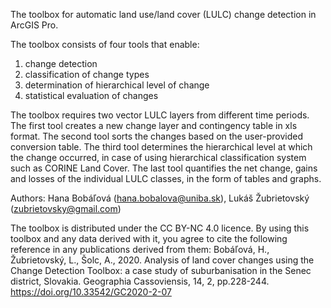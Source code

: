 The toolbox for automatic land use/land cover (LULC) change detection in ArcGIS Pro.

The toolbox consists of four tools that enable:
1. change detection
2. classification of change types
3. determination of hierarchical level of change
4. statistical evaluation of changes
   
The toolbox requires two vector LULC layers from different time periods.
The first tool creates a new change layer and contingency table in xls format.
The second tool sorts the changes based on the user-provided conversion table.
The third tool determines the hierarchical level at which the change occurred, in case of using hierarchical classification system such as CORINE Land Cover.
The last tool quantifies the net change,  gains and losses of the individual LULC classes, in the form of tables and graphs.

Authors: Hana Bobáľová (hana.bobalova@uniba.sk), Lukáš Žubrietovský (zubrietovsky@gmail.com)

The toolbox is distributed under the CC BY-NC 4.0 licence. By using this toolbox and any data derived with it, you agree to cite the following reference in any publications derived from them:
Bobáľová, H., Žubrietovský, L., Šolc, A., 2020. Analysis of land cover changes using the Change Detection Toolbox: a case study of suburbanisation in the Senec district, Slovakia. Geographia Cassoviensis, 14, 2, pp.228-244. https://doi.org/10.33542/GC2020-2-07
